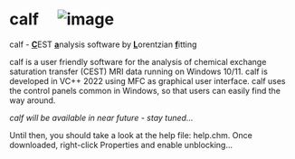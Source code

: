 # calf &nbsp;&nbsp;&nbsp; ![image](https://user-images.githubusercontent.com/3669480/192763855-599614be-cd45-43d3-acf9-363b8a3748ca.png)      


calf - <ins>**C**</ins>EST <ins>**a**</ins>nalysis software by <ins>**L**</ins>orentzian <ins>**f**</ins>itting

calf is a user friendly software for the analysis of chemical exchange saturation transfer (CEST) MRI data running on Windows 10/11. calf is developed in VC++ 2022 using MFC as graphical user interface. calf uses the control panels common in Windows, so that users can easily find the way around.

*calf will be available in near future - stay tuned...*

Until then, you should take a look at the help file: help.chm. Once downloaded, right-click Properties and enable unblocking...
